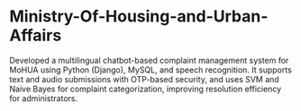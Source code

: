 # Ministry-Of-Housing-and-Urban-Affairs
Developed a multilingual chatbot-based complaint management system for MoHUA using Python (Django), MySQL, and speech  recognition. It supports text and audio submissions with OTP-based security, and uses SVM and Naive Bayes for complaint  categorization, improving resolution efficiency for administrators. 
